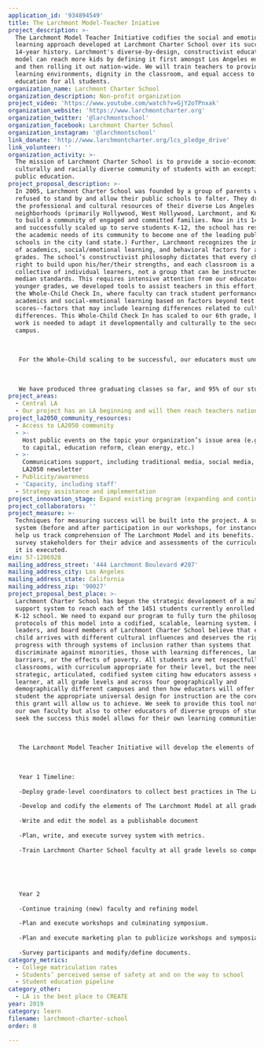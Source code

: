 ```yaml
---
application_id: '934894549'
title: The Larchmont Model-Teacher Iniative
project_description: >-
  The Larchmont Model Teacher Initiative codifies the social and emotional
  learning approach developed at Larchmont Charter School over its successful
  14-year history. Larchmont's diverse-by-design, constructivist educational
  model can reach more kids by defining it first amongst Los Angeles educators
  and then rolling it out nation-wide. We will train teachers to provide diverse
  learning environments, dignity in the classroom, and equal access to college
  education for all students.
organization_name: Larchmont Charter School
organization_description: Non-profit organization
project_video: 'https://www.youtube.com/watch?v=GjY2oTPnxak'
organization_website: 'https://www.larchmontcharter.org'
organization_twitter: '@larchmontschool'
organization_facebook: Larchmont Charter School
organization_instagram: '@larchmontschool'
link_donate: 'http://www.larchmontcharter.org/lcs_pledge_drive'
link_volunteer: ''
organization_activity: >-
  The mission of Larchmont Charter School is to provide a socio-economically,
  culturally and racially diverse community of students with an exceptional
  public education.
project_proposal_description: >-
  In 2005, Larchmont Charter School was founded by a group of parents who
  refused to stand by and allow their public schools to falter. They drew upon
  the professional and cultural resources of their diverse Los Angeles
  neighborhoods (primarily Hollywood, West Hollywood, Larchmont, and Koreatown)
  to build a community of engaged and committed families. Now in its 14th year,
  and successfully scaled up to serve students K-12, the school has responded to
  the academic needs of its community to become one of the leading public
  schools in the city (and state.) Further, Larchmont recognizes the importance
  of academics, social/emotional learning, and behavioral factors for all
  grades. The school’s constructivist philosophy dictates that every child has a
  right to build upon his/her/their strengths, and each classroom is a
  collective of individual learners, not a group that can be instructed to
  median standards. This requires intensive attention from our educators. In the
  younger grades, we developed tools to assist teachers in this effort, such as
  the Whole-Child Check In, where faculty can track student performance in
  academics and social-emotional learning based on factors beyond test
  scores--factors that may include learning differences related to cultural
  differences. This Whole-Child Check In has scaled to our 6th grade, but more
  work is needed to adapt it developmentally and culturally to the secondary
  campus.
   
   
   
   For the Whole-Child scaling to be successful, our educators must understand that their students’ cultural norms may be different from their own. We seek to educate our faculty about systemized classroom management plans and initiatives, such as eco-literacy and school-wide anti-bullying programs and then build and codify systems for our educators to be aware of how their own unconscious biases may create obstacles for equity in the classroom, and that their students’ awareness of such issues may vary widely.
   
   
   
   We have produced three graduating classes so far, and 95% of our students were accepted into college. Most of these students are the first in their families to attend college. We are inspired by the effectiveness of this model and the opportunities it allows our students.
project_areas:
  - Central LA
  - Our project has an LA beginning and will then reach teachers nationwide.
project_la2050_community_resources:
  - Access to LA2050 community
  - >-
    Host public events on the topic your organization’s issue area (e.g. access
    to capital, education reform, clean energy, etc.) 
  - >-
    Communications support, including traditional media, social media, and
    LA2050 newsletter
  - Publicity/awareness
  - 'Capacity, including staff'
  - Strategy assistance and implementation
project_innovation_stage: Expand existing program (expanding and continuing ongoing successful projects)
project_collaborators: ''
project_measure: >-
  Techniques for measuring success will be built into the project. A survey
  system (before and after participation in our workshops, for instance) will
  help us track comprehension of The Larchmont Model and its benefits. We also
  survey stakeholders for their advice and assessments of the curriculum before
  it is executed.
ein: 57-1206928
mailing_address_street: '444 Larchmont Boulevard #207'
mailing_address_city: Los Angeles
mailing_address_state: California
mailing_address_zip: '90027'
project_proposal_best_place: >-
  Larchmont Charter School has begun the strategic development of a multi-tier
  support system to reach each of the 1451 students currently enrolled in our
  K-12 school. We need to expand our program to fully turn the philosophy and
  protocols of this model into a codified, scalable, learning system. Educators,
  leaders, and board members of Larchmont Charter School believe that every
  child arrives with different cultural influences and deserves the right to
  progress with through systems of inclusion rather than systems that
  discriminate against minorities, those with learning differences, language
  barriers, or the effects of poverty. All students are met respectfully in our
  classrooms, with curriculum appropriate for their level, but the need for a
  strategic, articulated, codified system citing how educators assess each
  learner, at all grade levels and across four geographically and
  demographically different campuses and then how educators will offer each
  student the appropriate universal design for instruction are the core goals
  this grant will allow us to achieve. We seek to provide this tool not only to
  our own faculty but also to other educators of diverse groups of students who
  seek the success this model allows for their own learning communities.
   
   
   
   The Larchmont Model Teacher Initiative will develop the elements of the model and train current faculty. It will then further scale the model for success K-12. Once the model is fully documented, a plan to educate other teachers nationwide in how to implement the model will begin. We respectfully request funding from The Goldhirsh Foundation to embark on a 2-year plan to codify our system and educate as many teachers as possible, starting with those in Los Angeles. This plan allows both Larchmont Charter School and Los Angeles to be leaders in this field, and help define a progressive system of diverse-by-design education that succeeds, especially in assisting students from low-income families, students with learning differences and special needs, and English learners.
   
   
   
   Year 1 Timeline:
   
   -Deploy grade-level coordinators to collect best practices in The Larchmont Model (such as social and emotional training tools, eco-literacy, Whole-Child Check-in, and more.
   
   -Develop and codify the elements of The Larchmont Model at all grade levels
   
   -Write and edit the model as a publishable document
   
   -Plan, write, and execute survey system with metrics.
   
   -Train Larchmont Charter School faculty at all grade levels so competencies, expectations, and outcomes are clear.
   
   
   
   
   
   Year 2
   
   -Continue training (new) faculty and refining model
   
   -Plan and execute workshops and culminating symposium.
   
   -Plan and execute marketing plan to publicize workshops and symposia
   
   -Survey participants and modify/define documents.
category_metrics:
  - College matriculation rates
  - Students’ perceived sense of safety at and on the way to school
  - Student education pipeline
category_other:
  - LA is the best place to CREATE
year: 2019
category: learn
filename: larchmont-charter-school
order: 0

---
```

